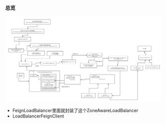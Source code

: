### 总览

![079_feign处理请求的机制](imgs/079_feign处理请求的机制.png)

- FeignLoadBalancer里面就封装了这个ZoneAwareLoadBalancer
- LoadBalancerFeignClient